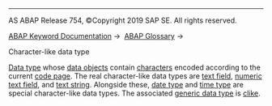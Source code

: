   

* * *

AS ABAP Release 754, ©Copyright 2019 SAP SE. All rights reserved.

[ABAP Keyword Documentation](javascript:call_link\('abenabap.htm'\)) →  [ABAP Glossary](javascript:call_link\('abenabap_glossary.htm'\)) → 

Character-like data type

[Data type](javascript:call_link\('abendata_type_glosry.htm'\) "Glossary Entry") whose [data objects](javascript:call_link\('abendata_object_glosry.htm'\) "Glossary Entry") contain [characters](javascript:call_link\('abencharacter_glosry.htm'\) "Glossary Entry") encoded according to the current [code page](javascript:call_link\('abencodepage_glosry.htm'\) "Glossary Entry"). The real character-like data types are [text field](javascript:call_link\('abentext_field_glosry.htm'\) "Glossary Entry"), [numeric text field](javascript:call_link\('abennumeric_text_field_glosry.htm'\) "Glossary Entry"), and [text string](javascript:call_link\('abentext_string_glosry.htm'\) "Glossary Entry"). Alongside these, [date type](javascript:call_link\('abendate_type_glosry.htm'\) "Glossary Entry") and [time type](javascript:call_link\('abentime_type_glosry.htm'\) "Glossary Entry") are special character-like data types. The associated [generic data type](javascript:call_link\('abengeneric_data_type_glosry.htm'\) "Glossary Entry") is [clike](javascript:call_link\('abenbuilt_in_types_generic.htm'\)).